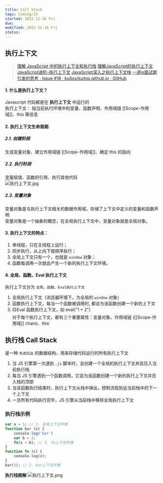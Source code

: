 ```yaml
---
title: Call Stack
tags: Coding/JS   
started: 2022-12-16 Fri
due: 
modified: 2022-12-16 Fri
status: 
---
```

## 执行上下文
>[理解 JavaScript 中的执行上下文和执行栈](https://juejin.cn/post/6844903682283143181 "https://juejin.cn/post/6844903682283143181")
>[理解JavaScript的执行上下文](https://link.juejin.cn?target=https%3A%2F%2Fzhuanlan.zhihu.com%2Fp%2F72959191 "https://zhuanlan.zhihu.com/p/72959191")
>[JavaScript进阶-执行上下文](https://juejin.cn/post/6844903983438381069 "https://juejin.cn/post/6844903983438381069")
>[JavaScript深入之执行上下文栈](https://link.juejin.cn/?target=https%3A%2F%2Fgithub.com%2Fmqyqingfeng%2FBlog%2Fissues%2F4 "https://github.com/mqyqingfeng/Blog/issues/4")
>[一道js面试题引发的思考 · Issue #18 · kuitos/kuitos.github.io · GitHub](https://github.com/kuitos/kuitos.github.io/issues/18)
#### 1. 什么是执行上下文？  
Javascript 代码都是在 **执行上下文** 中运行的  
执行上下文： 指当前执行环境中的变量、函数声明、作用域链 [[Scope-作用域]]、this 等信息
#### 2. 执行上下文生命周期
##### 2.1. 创建阶段  
生成变量对象、建立作用域链 [[Scope-作用域]]、确定 this 的指向
##### 2.2. 执行阶段  
变量赋值、函数的引用、执行其他代码  
![执行上下文.jpg](https://p9-juejin.byteimg.com/tos-cn-i-k3u1fbpfcp/f02e41f0bff3498990d04b7c90215a1f~tplv-k3u1fbpfcp-zoom-in-crop-mark:4536:0:0:0.awebp?)

##### 2.3. 变量对象
变量对象是与执行上下文相关的数据作用域，存储了上下文中定义的变量和函数声明  
变量对象是一个抽象的概念，在全局执行上下文中，变量对象就是全局对象。
#### 3. 执行上下文的特点：
1. 单线程，只在主线程上运行；
2. 同步执行，从上向下按顺序执行；
3. 全局上下文只有一个，也就是 `window` 对象；
4. 函数每调用一次就会产生一个新的执行上下文环境。
#### 4. 全局、函数、Eval 执行上下文
执行上下文分为 `全局、函数、Eval执行上下文`
1. 全局执行上下文（浏览器环境下，为全局的 `window` 对象）
2. 函数执行上下文，每当一个函数被调用时, 都会为该函数创建一个新的上下文
3. 🟨Eval 函数执行上下文，如 eval("1 + 2")  
对于每个执行上下文，都有三个重要属性：变量对象、作用域链 ([[Scope-作用域]] chain)、this`
## 执行栈 Call Stack
是一种 `先进后出` 的数据结构，用来存储代码运行的所有执行上下文
1. 当 JS 引擎第一次遇到 `.js` 脚本时，会创建一个全局的执行上下文并且压入当前执行栈
2. 每当 JS 引擎遇到一个函数调用，它会为该函数创建一个新的执行上下文并压入栈的顶部
3. 当该函数执行结束时，执行上下文从栈中弹出，控制流程到达当前栈中的下一个上下文
4. 一旦所有代码执行完毕，JS 引擎从当前栈中移除全局执行上下文
### 执行栈示例

```php
var a = 1; // 1. 全局上下文环境
function bar (x) {
    console.log('bar')
    var b = 2;
    fn(x + b); // 3. fn上下文环境
}
function fn (c) {
    console.log(c);
}
bar(3); // 2. bar上下文环境

```

**执行栈图解** ![执行上下文.png](https://p6-juejin.byteimg.com/tos-cn-i-k3u1fbpfcp/5bffb09739624bcdb3572c6ae963d8a2~tplv-k3u1fbpfcp-zoom-in-crop-mark:4536:0:0:0.awebp?)
